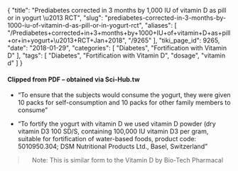 {
    "title": "Prediabetes corrected in 3 months by 1,000 IU of vitamin D as pill or in yogurt \u2013 RCT",
    "slug": "prediabetes-corrected-in-3-months-by-1000-iu-of-vitamin-d-as-pill-or-in-yogurt-rct",
    "aliases": [
        "/Prediabetes+corrected+in+3+months+by+1000+IU+of+vitamin+D+as+pill+or+in+yogurt+\u2013+RCT+Jan+2018",
        "/9265"
    ],
    "tiki_page_id": 9265,
    "date": "2018-01-29",
    "categories": [
        "Diabetes",
        "Fortification with Vitamin D"
    ],
    "tags": [
        "Diabetes",
        "Fortification with Vitamin D",
        "dosage",
        "vitamin d"
    ]
}


#### Clipped from PDF – obtained via Sci-Hub.tw

* “To ensure that the subjects would consume the yogurt, they were given 10 packs for self-consumption and 10 packs for other family members to consume”

* “To fortify the yogurt with vitamin D we used vitamin D powder (dry vitamin D3 100 SD/S, containing 100,000 IU vitamin D3 per gram, suitable for fortification of water-based foods, product code: 5010950.304; DSM Nutritional Products Ltd., Basel, Switzerland”

> &nbsp; &nbsp; Note: This is similar form to the Vitamin D by Bio-Tech Pharmacal